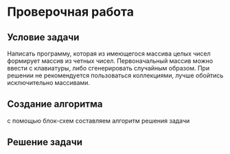 # Проверочная работа #

## Условие задачи ##
Написать программу, которая из имеющегося массива целых чисел формирует массив из четных чисел. Первоначальный массив можно ввести с клавиатуры, либо сгенерировать случайным образом. При решении не рекомендуется пользоваться коллекциями, лучше обойтись исключительно массивами.

## Создание алгоритма ##
с помощью блок-схем составляем алгоритм решения задачи


## Решение задачи ##

